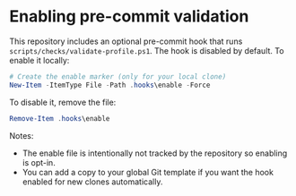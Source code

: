 Enabling pre-commit validation
===============================

This repository includes an optional pre-commit hook that runs `scripts/checks/validate-profile.ps1`.
The hook is disabled by default. To enable it locally:

```powershell
# Create the enable marker (only for your local clone)
New-Item -ItemType File -Path .hooks\enable -Force
```

To disable it, remove the file:

```powershell
Remove-Item .hooks\enable
```

Notes:
- The enable file is intentionally not tracked by the repository so enabling is opt-in.
- You can add a copy to your global Git template if you want the hook enabled for new clones automatically.
